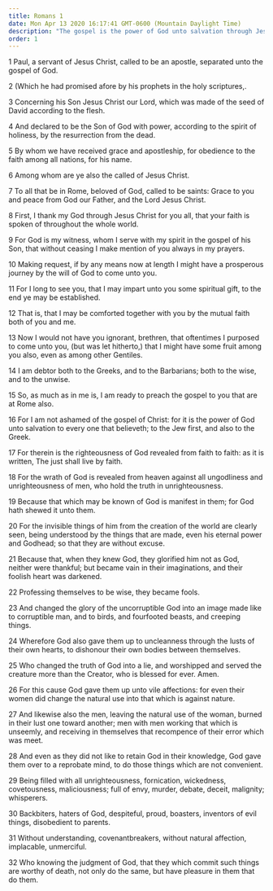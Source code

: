```yaml
---
title: Romans 1
date: Mon Apr 13 2020 16:17:41 GMT-0600 (Mountain Daylight Time)
description: "The gospel is the power of God unto salvation through Jesus Christ—The wrath of God rests on those guilty of murder, homosexual practices, fornication, and other sins if the guilty do not repent."
order: 1
---
```


1 Paul, a servant of Jesus Christ, called to be an apostle, separated unto the gospel of God.

2 (Which he had promised afore by his prophets in the holy scriptures,.

3 Concerning his Son Jesus Christ our Lord, which was made of the seed of David according to the flesh.

4 And declared to be the Son of God with power, according to the spirit of holiness, by the resurrection from the dead.

5 By whom we have received grace and apostleship, for obedience to the faith among all nations, for his name.

6 Among whom are ye also the called of Jesus Christ.

7 To all that be in Rome, beloved of God, called to be saints: Grace to you and peace from God our Father, and the Lord Jesus Christ.

8 First, I thank my God through Jesus Christ for you all, that your faith is spoken of throughout the whole world.

9 For God is my witness, whom I serve with my spirit in the gospel of his Son, that without ceasing I make mention of you always in my prayers.

10 Making request, if by any means now at length I might have a prosperous journey by the will of God to come unto you.

11 For I long to see you, that I may impart unto you some spiritual gift, to the end ye may be established.

12 That is, that I may be comforted together with you by the mutual faith both of you and me.

13 Now I would not have you ignorant, brethren, that oftentimes I purposed to come unto you, (but was let hitherto,) that I might have some fruit among you also, even as among other Gentiles.

14 I am debtor both to the Greeks, and to the Barbarians; both to the wise, and to the unwise.

15 So, as much as in me is, I am ready to preach the gospel to you that are at Rome also.

16 For I am not ashamed of the gospel of Christ: for it is the power of God unto salvation to every one that believeth; to the Jew first, and also to the Greek.

17 For therein is the righteousness of God revealed from faith to faith: as it is written, The just shall live by faith.

18 For the wrath of God is revealed from heaven against all ungodliness and unrighteousness of men, who hold the truth in unrighteousness.

19 Because that which may be known of God is manifest in them; for God hath shewed it unto them.

20 For the invisible things of him from the creation of the world are clearly seen, being understood by the things that are made, even his eternal power and Godhead; so that they are without excuse.

21 Because that, when they knew God, they glorified him not as God, neither were thankful; but became vain in their imaginations, and their foolish heart was darkened.

22 Professing themselves to be wise, they became fools.

23 And changed the glory of the uncorruptible God into an image made like to corruptible man, and to birds, and fourfooted beasts, and creeping things.

24 Wherefore God also gave them up to uncleanness through the lusts of their own hearts, to dishonour their own bodies between themselves.

25 Who changed the truth of God into a lie, and worshipped and served the creature more than the Creator, who is blessed for ever. Amen.

26 For this cause God gave them up unto vile affections: for even their women did change the natural use into that which is against nature.

27 And likewise also the men, leaving the natural use of the woman, burned in their lust one toward another; men with men working that which is unseemly, and receiving in themselves that recompence of their error which was meet.

28 And even as they did not like to retain God in their knowledge, God gave them over to a reprobate mind, to do those things which are not convenient.

29 Being filled with all unrighteousness, fornication, wickedness, covetousness, maliciousness; full of envy, murder, debate, deceit, malignity; whisperers.

30 Backbiters, haters of God, despiteful, proud, boasters, inventors of evil things, disobedient to parents.

31 Without understanding, covenantbreakers, without natural affection, implacable, unmerciful.

32 Who knowing the judgment of God, that they which commit such things are worthy of death, not only do the same, but have pleasure in them that do them.
